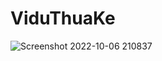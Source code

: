# ViduThuaKe

![Screenshot 2022-10-06 210837](https://user-images.githubusercontent.com/94912102/194754902-9a084e98-24e7-469f-a3ab-78780fe723f2.png)
